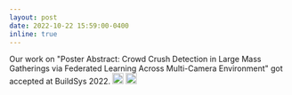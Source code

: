 ```yaml
---
layout: post
date: 2022-10-22 15:59:00-0400
inline: true
---
```

Our work on "Poster Abstract: Crowd Crush Detection in Large Mass Gatherings via Federated Learning Across Multi-Camera Environment" got accepted at BuildSys 2022. <img class="emoji" title=":sparkles:" alt=":sparkles:" src="https://github.githubassets.com/images/icons/emoji/unicode/2728.png" height="20" width="20"> <img class="emoji" title=":smile:" alt=":smile:" src="https://github.githubassets.com/images/icons/emoji/unicode/1f604.png" height="20" width="20">
